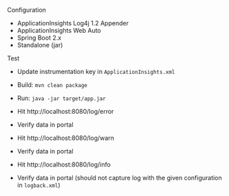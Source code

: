 Configuration

* ApplicationInsights Log4j 1.2 Appender
* ApplicationInsights Web Auto
* Spring Boot 2.x
* Standalone (jar)

Test

* Update instrumentation key in `ApplicationInsights.xml`
* Build: `mvn clean package`
* Run: `java -jar target/app.jar`

* Hit http://localhost:8080/log/error
* Verify data in portal

* Hit http://localhost:8080/log/warn
* Verify data in portal

* Hit http://localhost:8080/log/info
* Verify data in portal (should not capture log with the given configuration in `logback.xml`)
